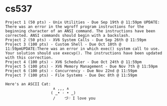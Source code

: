 # cs537

    Project 1 (50 pts) - Unix Utilities - Due Sep 19th @ 11:59pm UPDATE: There was an error in the wgroff program instructions for the beginning character of an ANSI command. The instructions have been corrected. ANSI commands should begin with a backslash.
    Project 2 (50 pts) - XV6 System Calls - Due Sep 26th @ 11:59pm
    Project 3 (100 pts) - Custom Shell - Due Oct 10th @ 11:59pmUPDATE:There was an error in which exec() system call to use. Your solution should use execvp(). The instructions have been updated with this correction.
    Project 4 (100 pts) - XV6 Scheduler - Due Oct 24th @ 11:59pm
    Project 5 (100 pts) - XV6 Memory Management - Due Nov 7th @ 11:59pm
    Project 6 (100 pts) - Concurrency - Due Nov 22nd @ 11:59pm
    Project 7 (100 pts) - File Systems - Due Dec 8th @ 11:59pm

    Here's an ASCII Cat:
                         ∧ ,,, ∧
                        ( ̳• · • ̳)
                         /    づ♡ I love you
